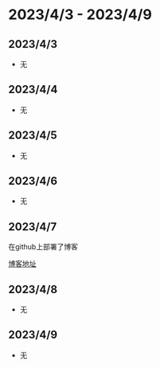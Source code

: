 # 2023/4/3 -  2023/4/9

## 2023/4/3
- 无
## 2023/4/4
- 无
## 2023/4/5
- 无
## 2023/4/6
- 无
## 2023/4/7
在github上部署了博客

[博客地址](https://iygxv.github.io/blog_static/)
## 2023/4/8
- 无
## 2023/4/9
- 无